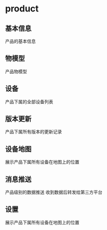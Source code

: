 # product
## 基本信息
产品的基本信息

## 物模型
产品物模型

## 设备
产品下属的全部设备列表

## 版本更新
产品下属所有版本的更新记录

## 设备地图
展示产品下属所有设备在地图上的位置

## 消息推送
产品级别的数据推送 收到数据后转发给第三方平台
## 设置
展示产品下属所有设备在地图上的位置